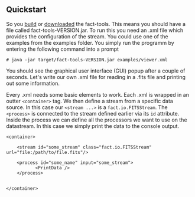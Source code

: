 ## Quickstart

So you [build](./build.html) or [downloaded](./download.html) the fact-tools. This means you should have a file 
called fact-tools-VERSION.jar. To run this you need an .xml file which provides the configuration of the stream.
You could use one of the examples from the examples folder. You simply run the programm by entering the following command 
into a prompt
 
    # java -jar target/fact-tools-VERSION.jar examples/viewer.xml
    
You should see the graphical user interface (GUI) popup after a couple of seconds.
Let's write our own .xml file for reading in a .fits file and printing out some information.

Every .xml needs some basic elements to work. Each .xml is wrapped in an outter `<container>` tag.
We then define a stream from a specific data source. In this case our `<stream ...>` is a `fact.io.FITSStream`.
The `<process>` is connected to the stream defined earlier via its `id` attribute. Inside the 
process we can define all the processors we want to use on the datastream. In this case we simply print
the data to the console output.

    <container>
    
        <stream id="some_stream" class="fact.io.FITSStream"  url="file:/path/to/file.fits"/>
    
        <process id="some_name" input="some_stream">
               <PrintData />
        </process>
    
    
    </container>

    
